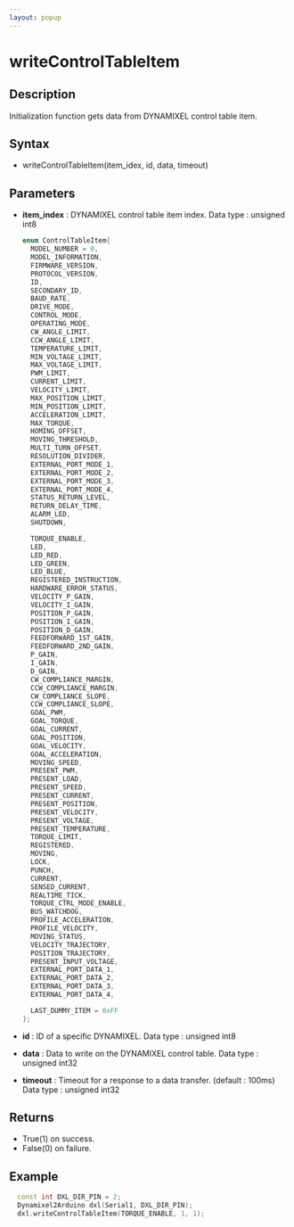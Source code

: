 ```yaml
---
layout: popup
---
```


# writeControlTableItem

## Description

Initialization function gets data from DYNAMIXEL control table item.

## Syntax

- writeControlTableItem(item_idex, id, data, timeout)

## Parameters

- **item_index** : DYNAMIXEL control table item index. Data type : unsigned int8

  ```c++
  enum ControlTableItem{
    MODEL_NUMBER = 0,
    MODEL_INFORMATION,
    FIRMWARE_VERSION,
    PROTOCOL_VERSION,
    ID,
    SECONDARY_ID,
    BAUD_RATE,
    DRIVE_MODE,
    CONTROL_MODE,
    OPERATING_MODE,
    CW_ANGLE_LIMIT,
    CCW_ANGLE_LIMIT,
    TEMPERATURE_LIMIT,
    MIN_VOLTAGE_LIMIT,
    MAX_VOLTAGE_LIMIT,
    PWM_LIMIT,
    CURRENT_LIMIT,
    VELOCITY_LIMIT,
    MAX_POSITION_LIMIT,
    MIN_POSITION_LIMIT,
    ACCELERATION_LIMIT,
    MAX_TORQUE,
    HOMING_OFFSET,
    MOVING_THRESHOLD,
    MULTI_TURN_OFFSET,
    RESOLUTION_DIVIDER,
    EXTERNAL_PORT_MODE_1,
    EXTERNAL_PORT_MODE_2,
    EXTERNAL_PORT_MODE_3,
    EXTERNAL_PORT_MODE_4,
    STATUS_RETURN_LEVEL,
    RETURN_DELAY_TIME,
    ALARM_LED,
    SHUTDOWN,

    TORQUE_ENABLE,
    LED,
    LED_RED,
    LED_GREEN,
    LED_BLUE,
    REGISTERED_INSTRUCTION,
    HARDWARE_ERROR_STATUS,
    VELOCITY_P_GAIN,
    VELOCITY_I_GAIN,
    POSITION_P_GAIN,
    POSITION_I_GAIN,
    POSITION_D_GAIN,
    FEEDFORWARD_1ST_GAIN,
    FEEDFORWARD_2ND_GAIN,
    P_GAIN,
    I_GAIN,
    D_GAIN,
    CW_COMPLIANCE_MARGIN,
    CCW_COMPLIANCE_MARGIN,
    CW_COMPLIANCE_SLOPE,
    CCW_COMPLIANCE_SLOPE,
    GOAL_PWM,
    GOAL_TORQUE,
    GOAL_CURRENT,
    GOAL_POSITION,
    GOAL_VELOCITY,
    GOAL_ACCELERATION,
    MOVING_SPEED,
    PRESENT_PWM,
    PRESENT_LOAD,
    PRESENT_SPEED,
    PRESENT_CURRENT,
    PRESENT_POSITION,
    PRESENT_VELOCITY,
    PRESENT_VOLTAGE,
    PRESENT_TEMPERATURE,
    TORQUE_LIMIT,
    REGISTERED,
    MOVING,
    LOCK,
    PUNCH,
    CURRENT,
    SENSED_CURRENT,
    REALTIME_TICK,
    TORQUE_CTRL_MODE_ENABLE,
    BUS_WATCHDOG,
    PROFILE_ACCELERATION,
    PROFILE_VELOCITY,
    MOVING_STATUS,
    VELOCITY_TRAJECTORY,
    POSITION_TRAJECTORY,
    PRESENT_INPUT_VOLTAGE,
    EXTERNAL_PORT_DATA_1,
    EXTERNAL_PORT_DATA_2,
    EXTERNAL_PORT_DATA_3,
    EXTERNAL_PORT_DATA_4,

    LAST_DUMMY_ITEM = 0xFF
  };
  ```
- **id** : ID of a specific DYNAMIXEL. Data type : unsigned int8
- **data** : Data to write on the DYNAMIXEL control table. Data type : unsigned int32
- **timeout** : Timeout for a response to a data transfer. (default : 100ms) Data type : unsigned int32

## Returns

- True(1) on success.
- False(0) on failure.

## Example

```c++
  const int DXL_DIR_PIN = 2;
  Dynamixel2Arduino dxl(Serial1, DXL_DIR_PIN);
  dxl.writeControlTableItem(TORQUE_ENABLE, 1, 1);
```
